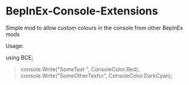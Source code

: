 # BepInEx-Console-Extensions
Simple mod to allow custom colours in the console from other BepInEx mods

Usage:

using BCE;

> console.Write("SomeText ", ConsoleColor.Red);
> console.Write("SomeOtherText\n", ConsoleColor.DarkCyan);
